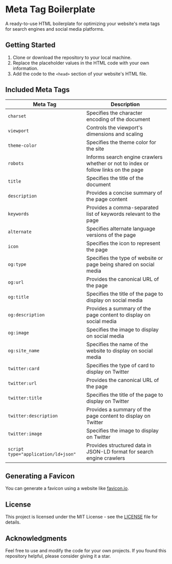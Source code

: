 # Meta Tag Boilerplate

A ready-to-use HTML boilerplate for optimizing your website's meta tags for search engines and social media platforms.

## Getting Started

1. Clone or download the repository to your local machine.
2. Replace the placeholder values in the HTML code with your own information.
3. Add the code to the `<head>` section of your website's HTML file.

## Included Meta Tags

| Meta Tag | Description |
| --- | --- |
| `charset` | Specifies the character encoding of the document |
| `viewport` | Controls the viewport's dimensions and scaling |
| `theme-color` | Specifies the theme color for the site |
| `robots` | Informs search engine crawlers whether or not to index or follow links on the page |
| `title` | Specifies the title of the document |
| `description` | Provides a concise summary of the page content |
| `keywords` | Provides a comma-separated list of keywords relevant to the page |
| `alternate` | Specifies alternate language versions of the page |
| `icon` | Specifies the icon to represent the page |
| `og:type` | Specifies the type of website or page being shared on social media |
| `og:url` | Provides the canonical URL of the page |
| `og:title` | Specifies the title of the page to display on social media |
| `og:description` | Provides a summary of the page content to display on social media |
| `og:image` | Specifies the image to display on social media |
| `og:site_name` | Specifies the name of the website to display on social media |
| `twitter:card` | Specifies the type of card to display on Twitter |
| `twitter:url` | Provides the canonical URL of the page |
| `twitter:title` | Specifies the title of the page to display on Twitter |
| `twitter:description` | Provides a summary of the page content to display on Twitter |
| `twitter:image` | Specifies the image to display on Twitter |
| `script type="application/ld+json"` | Provides structured data in JSON-LD format for search engine crawlers |

## Generating a Favicon

You can generate a favicon using a website like [favicon.io](https://favicon.io/).

## License

This project is licensed under the MIT License - see the [LICENSE](LICENSE) file for details.

## Acknowledgments

Feel free to use and modify the code for your own projects. If you found this repository helpful, please consider giving it a star.
